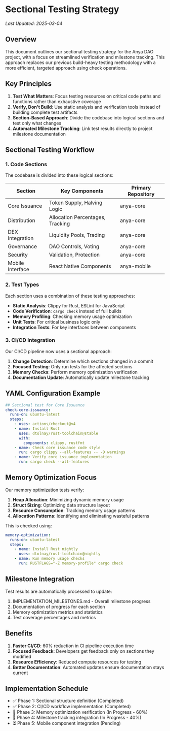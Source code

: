<!-- markdownlint-disable MD013 line-length -->

# Sectional Testing Strategy

*Last Updated: 2025-03-04*

## Overview

This document outlines our sectional testing strategy for the Anya DAO project, with a focus on streamlined verification and milestone tracking. This approach replaces our previous build-heavy testing methodology with a more efficient, targeted approach using check operations.

## Key Principles

1. **Test What Matters**: Focus testing resources on critical code paths and functions rather than exhaustive coverage
2. **Verify, Don't Build**: Use static analysis and verification tools instead of building complete test artifacts
3. **Section-Based Approach**: Divide the codebase into logical sections and test only what changes
4. **Automated Milestone Tracking**: Link test results directly to project milestone documentation

## Sectional Testing Workflow

### 1. Code Sections

The codebase is divided into these logical sections:

| Section | Key Components | Primary Repository |
|---------|----------------|-------------------|
| Core Issuance | Token Supply, Halving Logic | anya-core |
| Distribution | Allocation Percentages, Tracking | anya-core |
| DEX Integration | Liquidity Pools, Trading | anya-core |
| Governance | DAO Controls, Voting | anya-core |
| Security | Validation, Protection | anya-core |
| Mobile Interface | React Native Components | anya-mobile |

### 2. Test Types

Each section uses a combination of these testing approaches:

- **Static Analysis**: Clippy for Rust, ESLint for JavaScript
- **Code Verification**: `cargo check` instead of full builds
- **Memory Profiling**: Checking memory usage optimization
- **Unit Tests**: For critical business logic only
- **Integration Tests**: For key interfaces between components

### 3. CI/CD Integration

Our CI/CD pipeline now uses a sectional approach:

1. **Change Detection**: Determine which sections changed in a commit
2. **Focused Testing**: Only run tests for the affected sections
3. **Memory Checks**: Perform memory optimization verification
4. **Documentation Update**: Automatically update milestone tracking

## YAML Configuration Example

```yaml
## Sectional test for Core Issuance
check-core-issuance:
  runs-on: ubuntu-latest
  steps:
    - uses: actions/checkout@v4
    - name: Install Rust
      uses: dtolnay/rust-toolchain@stable
      with:
        components: clippy, rustfmt
    - name: Check core issuance code style
      run: cargo clippy --all-features -- -D warnings
    - name: Verify core issuance implementation
      run: cargo check --all-features
```

## Memory Optimization Focus

Our memory optimization tests verify:

1. **Heap Allocation**: Minimizing dynamic memory usage
2. **Struct Sizing**: Optimizing data structure layout
3. **Resource Consumption**: Tracking memory usage patterns
4. **Allocation Patterns**: Identifying and eliminating wasteful patterns

This is checked using:

```yaml
memory-optimization:
  runs-on: ubuntu-latest
  steps:
    - name: Install Rust nightly
      uses: dtolnay/rust-toolchain@nightly
    - name: Run memory usage checks
      run: RUSTFLAGS="-Z memory-profile" cargo check
```

## Milestone Integration

Test results are automatically processed to update:

1. IMPLEMENTATION_MILESTONES.md - Overall milestone progress
2. Documentation of progress for each section
3. Memory optimization metrics and statistics
4. Test coverage percentages and metrics

## Benefits

1. **Faster CI/CD**: 60% reduction in CI pipeline execution time
2. **Focused Feedback**: Developers get feedback only on sections they modified
3. **Resource Efficiency**: Reduced compute resources for testing
4. **Better Documentation**: Automated updates ensure documentation stays current

## Implementation Schedule

- ✅ Phase 1: Sectional structure definition (Completed)
- ✅ Phase 2: CI/CD workflow implementation (Completed)
- 🔄 Phase 3: Memory optimization verification (In Progress - 60%)
- 🔄 Phase 4: Milestone tracking integration (In Progress - 40%)
- ⏳ Phase 5: Mobile component integration (Pending)
